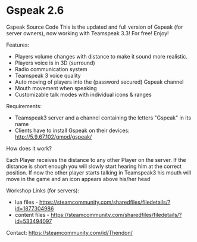 # Gspeak 2.6

Gspeak Source Code
This is the updated and full version of Gspeak (for server owners), now working with Teamspeak 3.3! For free! Enjoy!

Features:

* Players volume changes with distance to make it sound more realistic.
* Players voice is in 3D (surround)
* Radio communication system
* Teamspeak 3 voice quality
* Auto moving of players into the (password secured) Gspeak channel
* Mouth movement when speaking
* Customizable talk modes with individual icons & ranges

Requirements:

* Teamspeak3 server and a channel containing the letters "Gspeak" in its name
* Clients have to install Gspeak on their devices: http://5.9.67.102/gmod/gspeak/

How does it work?

Each Player receives the distance to any other Player on the server. If the distance is short enough you will slowly start hearing him at the correct position. If now the other player starts talking in Teamspeak3 his mouth will move in the game and an icon appears above his/her head

Workshop Links (for servers): 
* lua files - https://steamcommunity.com/sharedfiles/filedetails/?id=1877304986
* content files - https://steamcommunity.com/sharedfiles/filedetails/?id=533494097

Contact:
https://steamcommunity.com/id/Thendon/
